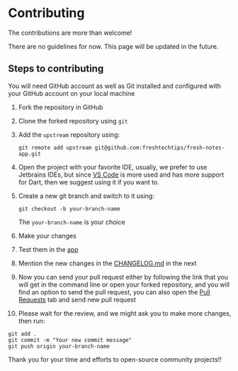 # Contributing

The contributions are more than welcome! <br>

There are no guidelines for now.
This page will be updated in the future.

## Steps to contributing

You will need GitHub account as well as Git installed and configured with your GitHub account on your local machine

1. Fork the repository in GitHub
2. Clone the forked repository using `git`
3. Add the `upstream` repository using:
    ```
    git remote add upstream git@github.com:freshtechtips/fresh-notes-app.git
    ```
4. Open the project with your favorite IDE, usually, we prefer to use Jetbrains IDEs, but since [VS Code](https://code.visualstudio.com) is more used and has more support for Dart, then we suggest using it if you want to.
5. Create a new git branch and switch to it using:
   
    ```
    git checkout -b your-branch-name
    ```
    The `your-branch-name` is your choice
6. Make your changes
7.  Test them in the [app](../lib/main.dart)
8.  Mention the new changes in the [CHANGELOG.md](../CHANGELOG.md) in the next 
9.  Now you can send your pull request either by following the link that you will get in the command line or open your
forked repository, and you will find an option to send the pull request, you can also
open the [Pull Requests](https://github.com/freshtechtips/fresh-notes-app/pulls) tab and send new pull request
1.  Please wait for the review, and we might ask you to make more changes, then run:
```
git add .
git commit -m "Your new commit message"
git push origin your-branch-name
```

Thank you for your time and efforts to open-source community projects!!